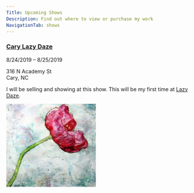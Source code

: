 ```yaml
---
Title: Upcoming Shows
Description: Find out where to view or purchase my work
NavigationTab: shows
---
```


<div class="event">

  <h3 class="eventTitle">

  [Cary Lazy Daze](https://www.townofcary.org/recreation-enjoyment/events/festivals/lazy-daze-arts-and-crafts-festival)

  </h3>

  <div class="eventInfo">

  <div class="eventSideBar">

  8/24/2019 – 8/25/2019

  316 N Academy St  
  Cary, NC
​
  </div>

  <div class="eventDetails">

I will be selling and showing at this show. This will be my first time at [Lazy Daze](https://www.townofcary.org/recreation-enjoyment/events/festivals/lazy-daze-arts-and-crafts-festival).

  <div class="eventPic">

   ![Image of Painting](/assets/paintings/IMG_6080-thumbnail.jpg)

  </div>

  </div>

  </div>

</div>
